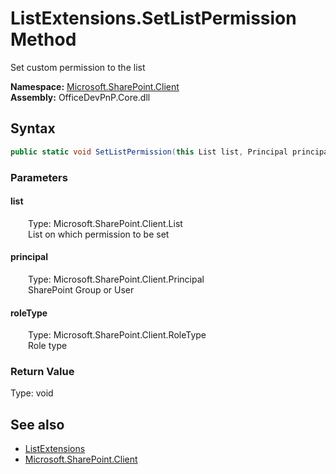 # ListExtensions.SetListPermission Method  
 Set custom permission to the list   

**Namespace:** [Microsoft.SharePoint.Client](Microsoft.SharePoint.Client.md)  
**Assembly:** OfficeDevPnP.Core.dll  
## Syntax
```C#
public static void SetListPermission(this List list, Principal principal, RoleType roleType)
```
### Parameters
#### list  
&emsp;&emsp;Type: Microsoft.SharePoint.Client.List  
&emsp;&emsp;List on which permission to be set  

  

#### principal  
&emsp;&emsp;Type: Microsoft.SharePoint.Client.Principal  
&emsp;&emsp;SharePoint Group or User  

  

#### roleType  
&emsp;&emsp;Type: Microsoft.SharePoint.Client.RoleType  
&emsp;&emsp;Role type  

  

### Return Value
Type: void  

## See also
- [ListExtensions](Microsoft.SharePoint.Client.ListExtensions.md) 
- [Microsoft.SharePoint.Client](Microsoft.SharePoint.Client.md) 

